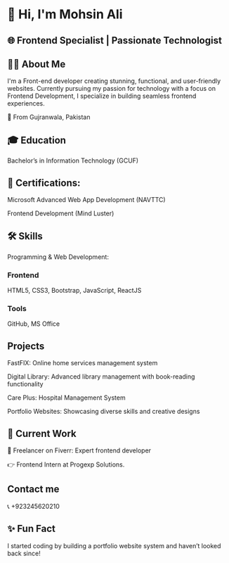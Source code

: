 # 👋 Hi, I'm Mohsin Ali

## 🌐 Frontend Specialist | Passionate Technologist

## 🧑‍💻 About Me

I'm a Front-end developer creating stunning, functional, and user-friendly websites. Currently pursuing my passion for technology with a focus on Frontend Development, I specialize in building seamless frontend experiences.

📍 From Gujranwala, Pakistan

## 🎓 Education

Bachelor’s in Information Technology (GCUF)

## 📜 Certifications:

Microsoft Advanced Web App Development (NAVTTC)

Frontend Development (Mind Luster)

## 🛠️ Skills

Programming & Web Development:

### Frontend 

HTML5, CSS3, Bootstrap, JavaScript, ReactJS

### Tools 

GitHub, MS Office

## Projects

FastFIX: Online home services management system

Digital Library: Advanced library management with book-reading functionality

Care Plus: Hospital Management  System 

Portfolio Websites: Showcasing diverse skills and creative designs

## 🌟 Current Work

🚀 Freelancer on Fiverr: Expert frontend developer

👉 Frontend Intern at Progexp Solutions.

## Contact me 
📞 +923245620210


## ✨ Fun Fact
I started coding by building a portfolio website system and haven’t looked back since!

